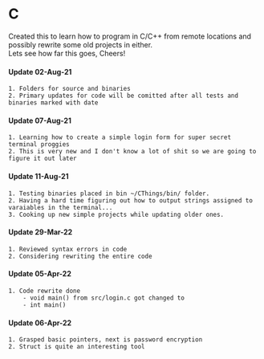 # C
Created this to learn how to program in C/C++ from remote locations and possibly rewrite some old projects in either. \
Lets see how far this goes, Cheers!
#### Update 02-Aug-21
    1. Folders for source and binaries
    2. Primary updates for code will be comitted after all tests and binaries marked with date
#### Update 07-Aug-21
    1. Learning how to create a simple login form for super secret terminal proggies
    2. This is very new and I don't know a lot of shit so we are going to figure it out later
#### Update 11-Aug-21
    1. Testing binaries placed in bin ~/CThings/bin/ folder.
    2. Having a hard time figuring out how to output strings assigned to varaiables in the terminal...
    3. Cooking up new simple projects while updating older ones.
#### Update 29-Mar-22
    1. Reviewed syntax errors in code
    2. Considering rewriting the entire code
#### Update 05-Apr-22
    1. Code rewrite done
        - void main() from src/login.c got changed to
        - int main()
#### Update 06-Apr-22
    1. Grasped basic pointers, next is password encryption
    2. Struct is quite an interesting tool
